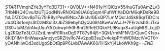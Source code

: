 $START$VmqhZYe3yYFd3D731++QVOLV++N491ylYlQlCzV55/huGTu0AmZLv37rIbNHQ4Cvu/lzUTjGodNNvRNOQb8UA0qSqm4FufWflXaDQrM6qKDsRe9BfxLD/Z0Oov8pTE/79iR8yrPewI9Ncx7JklJvIGExQP7LmMQorJdSk86qrTiDCrsJb4Q3s1onjlsStDzM8ol3zJbZS9ebyhQyQJ69/4KwAuVAJJ+7FErzdsbSLiTxaDS0+luMZdrAkqUyuYAZobwph50h8m25ReEDQkoFL9Kuqx8+aUgMfSLtxjjjDLg2RQzTe3LCUZxtLmmPi1RlsxDgSPT87y84j5+3Qkf/rmMFNV2rCjuvCK1sp+8KlD1IM+6nWaaxaAncjycSRZItyRo74v2ppB3suZv4ekpPYhWDMzclVvGT0+yOANhilwOd3xdUgoSbOtBp9P6Lvbi7AwAK60/1HSkYj4LkoWKh9g==$END$